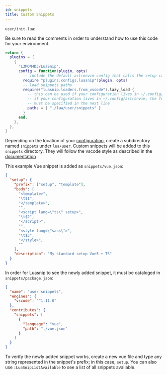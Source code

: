 ```yaml
---
id: snippets
title: Custom Snippets
---
```


`user/init.lua`:

Be sure to read the comments in order to understand how to use this code for your environment.

```lua
return {
  plugins = {
    {
      "L3MON4D3/LuaSnip",
      config = function(plugin, opts)
        -- include the default astronvim config that calls the setup call
        require "plugins.configs.luasnip"(plugin, opts)
        -- load snippets paths
        require("luasnip.loaders.from_vscode").lazy_load {
          -- this can be used if your configuration lives in ~/.config/nvim
          -- if your configuration lives in ~/.config/astronvim, the full path
          -- must be specified in the next line
          paths = { "./lua/user/snippets" }
        }
      end,
    },
  },
}
```

Depending on the location of your [configuration](/configuration/manage_user_config/), create a subdirectory named `snippets` under `lua/user`.
Custom snippets will be added to this `snippets` directory. They will follow the vscode style as described in the [documentation](https://github.com/l3mon4d3/luasnip/blob/master/doc.md#vscode-snippets-loader)

This example Vue snippet is added as `snippets/vue.json`:

```json
{
  "setup": {
    "prefix": ["setup", "template"],
    "body": [
      "<template>",
      "\t$1",
      "</template>",
      "",
      "<script lang=\"ts\" setup>",
      "\t$2",
      "</script>",
      "",
      "<style lang=\"sass\">",
      "\t$3",
      "</style>",
      ""
    ],
    "description": "My standard setup Vue3 + TS"
  }
}
```

In order for Luasnip to see the newly added snippet, it must be cataloged in `snippets/package.json`:

```json
{
  "name": "user snippets",
  "engines": {
    "vscode": "^1.11.0"
  },
  "contributes": {
    "snippets": [
      {
        "language": "vue",
        "path": "./vue.json"
      }
    ]
  }
}
```

To verify the newly added snippet works, create a new vue file and type any string represented in the snippet's prefix; in this case, `setup`. You can also use `:LuaSnipListAvailable` to see a list of all snippets available.
